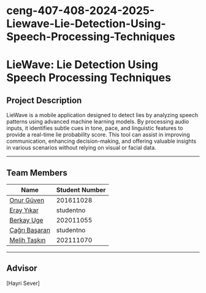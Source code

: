 # ceng-407-408-2024-2025-Liewave-Lie-Detection-Using-Speech-Processing-Techniques

# LieWave: Lie Detection Using Speech Processing Techniques

## Project Description
LieWave is a mobile application designed to detect lies by analyzing speech patterns using advanced machine learning models. By processing audio inputs, it identifies subtle cues in tone, pace, and linguistic features to provide a real-time lie probability score. This tool can assist in improving communication, enhancing decision-making, and offering valuable insights in various scenarios without relying on visual or facial data.

---

## Team Members

| Name                 | Student Number      |
|----------------------|---------------------|
| [Onur Güven](https://github.com/OnurGuveen)         | 201611028 |
| [Eray Yıkar](https://github.com/Erykr1)   | studentno |
| [Berkay Uge](https://github.com/berkayugeofficial)   | 202011055 |
| [Çağrı Başaran](https://github.com/cagribasaran)   | studentno |
| [Melih Taşkın](https://github.com/melihoverflow5) | 202111070 |
---

## Advisor
[Hayri Sever]
